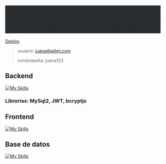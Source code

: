 ![](./public/assets/img/Agregar_un_titulo_1.gif)

[Deploy](https://codo-viajes.onrender.com)

>usuario: juana@admi.com

>constraseña: juana123

## Backend
[![My Skills](https://skillicons.dev/icons?i=js,nodejs,express,npm)](https://skillicons.dev)
### Librerias: MySql2, JWT, bcryptjs

## Frontend
[![My Skills](https://skillicons.dev/icons?i=js,html,css,bootstrap)](https://skillicons.dev)

## Base de datos
[![My Skills](https://skillicons.dev/icons?i=mysql)](https://skillicons.dev)
